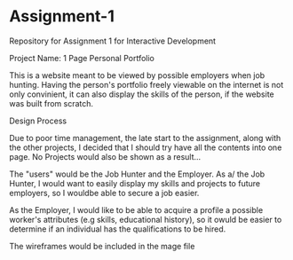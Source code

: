 # Assignment-1
Repository for Assignment 1 for Interactive Development

Project Name: 1 Page Personal Portfolio

This is a website meant to be viewed by possible employers when job hunting. Having the person's portfolio freely viewable on the internet is not only convinient, it can also display the skills of the person, if the website was built from scratch. 

Design Process

Due to poor time management, the late start to the assignment, along with the other projects, I decided that I should try have all the contents into one page. No Projects would also be shown as a result...

The "users" would be the Job Hunter and the Employer.
As a/ the Job Hunter, I would want to easily display my skills and projects to future employers, so I wouldbe able to secure a job easier.

As the Employer, I would like to be able to acquire a profile a possible worker's attributes (e.g skills, educational history), so it owuld be easier to determine if an individual has the qualifications to be hired.

The wireframes would be included in the mage file